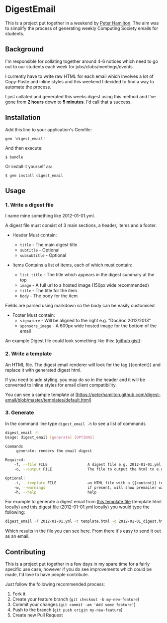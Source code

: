 # DigestEmail

This is a project put together in a weekend by [Peter Hamilton](http://peterhamilton.github.com). The aim was to simplify the process of generating weekly Computing Society emails for students.

## Background
  I'm responsible for collating together around 4-6 notices which need to go out to our students each week for jobs/clubs/meetings/events.

  I currently have to write raw HTML for each email which involves a lot of Copy-Paste and inline styles and this weekend I decided to find a way to automate the process.

  I just collated and generated this weeks digest using this method and I've gone from **2 hours** down to **5 minutes**. I'd call that a success.

## Installation

Add this line to your application's Gemfile:

    gem 'digest_email'

And then execute:

    $ bundle

Or install it yourself as:

    $ gem install digest_email

## Usage

### 1. Write a digest file
I name mine something like 2012-01-01.yml.

A digest file must consist of 3 main sections, a header, items and a footer.

- Header
Must contain:
  - `title` - The main digest title
  - `subtitle` - Optional
  - `subsubtitle` - Optional

- Items
Contains a list of items, each of which must contain:

    - `list_title` - The title which appears in the digest summary at the top
    - `image` - A full url to a hosted image (150px wide recommended)
    - `title` - The title for the item
    - `body` - The body for the item

Fields are parsed using markdown so the body can be easily customised

- Footer
Must contain:
  - `signature` - Will be aligned to the right e.g. "DocSoc 2012/2013"
  - `sponsors_image` - A 600px wide hosted image for the bottom of the email

An example Digest file could look something like this: ([github gist](https://gist.github.com/4092848)):

### 2. Write a template
An HTML file. The digest email renderer will look for the tag {{content}} and replace it with generated digest html.

If you need to add styling, you may do so in the header and it will be converted to inline styles for email client compatibility.

You can see a sample template at [https://peterhamilton.github.com/digest-email/blob/master/templates/default.html]

### 3. Generate

In the command line type `digest_email -h` to see a list of commands

```bash
digest_email -h
Usage: digest_email [generate] [OPTIONS]

Commands
     generate: renders the email digest

Required:
    -f, --file FILE                  A digest file e.g. 2012-01-01.yml
    -o, --output FILE                The file to output the html to e.g index.html

Optional:
    -t, --template FILE              an HTML file with a {{content}} template tag
    -w, --warnings                   if present, will show premailer warnings
    -h, --help                       help
```

For example to generate a digest email from [this template file](https://peterhamilton.github.com/digest-email/blob/master/templates/default.html) (template.html locally) and [this digest file](https://gist.github.com/4092848) (2012-01-01.yml locally) you would type the following:

```bash
digest_email -f 2012-01-01.yml -t template.html -o 2012-01-01_digest.html
```

Which results in the file you can see [here](http://docsoc.s3.amazonaws.com/sample/sample_digest_email.html). From there it's easy to send it out as an email.

## Contributing
This is a project put together in a few days in my spare time for a fairly specific use case, however if you do see improvements which could be made, I'd love to have people contribute.

Just follow the following recommended process:

1. Fork it
2. Create your feature branch (`git checkout -b my-new-feature`)
3. Commit your changes (`git commit -am 'Add some feature'`)
4. Push to the branch (`git push origin my-new-feature`)
5. Create new Pull Request
